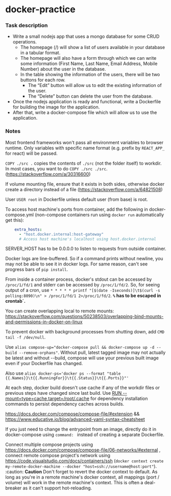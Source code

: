 # docker-practice

### Task description

- Write a small nodejs app that uses a mongo database for some CRUD operations.
  - The homepage (/) will show a list of users available in your database in a tabular format.
  - The homepage will also have a form through which we can write some information (First Name, Last Name, Email Address, Mobile Number) about the user in the database.
  - In the table showing the information of the users, there will be two buttons for each row.
    - The “Edit” button will allow us to edit the existing information of the user.
    - The “Delete” button can delete the user from the database.
- Once the nodejs application is ready and functional, write a Dockerfile for building the image for the application.
- After that, write a docker-compose file which will allow us to use the application.

### Notes

Most frontend frameworks won't pass all environment variables to browser runtime. Only variables with specific name format (e.g. prefix by `REACT_APP_` for react) will be passed.

`COPY ./src .` copies the contents of `./src` (not the folder itself) to workdir. In most cases, you want to do `COPY ./src ./src`. (https://stackoverflow.com/a/30316600)

If volume mounting file, ensure that it exists in both sides, otherwise docker create a directory instead of a file (https://stackoverflow.com/a/64821508)

User `USER root` in Dockerfile unless default user (from base) is root.

To access host machine's ports from container, add the following in docker-compose.yml (non-compose containers run using `docker run` automatically get this):
```yml
    extra_hosts:
      - "host.docker.internal:host-gateway"
      # Access host machine's localhost using host.docker.internal
```

SERVER_HOST has to be 0.0.0.0 to listen to requests from outside container.

Docker logs are line-buffered. So if a command prints without newline, you may not be able to see it in docker logs. For same reason, can't see progress bars of `pip install`.

From inside a container process, docker's stdout can be accessed by `/proc/1/fd/1` and stderr can be accessed by `/proc/1/fd/2`. So, for seeing output of a cron, use `* * * * * printf "[$(date -Iseconds)]\t$(curl -s polling:8090)\n" > /proc/1/fd/1 2>/proc/1/fd/2`. **`%` has to be escaped in crontab`.**

You can create overlapping local to remote mounts: https://stackoverflow.com/questions/50238503/overlapping-bind-mounts-and-permissions-in-docker-on-linux

To prevent docker with background processes from shutting down, add `CMD tail -f /dev/null`.

Use `alias compose-up="docker-compose pull && docker-compose up -d --build --remove-orphans"`. Without pull, latest tagged image may not actually be latest and without --build, compose will use your previous built image even if your Dockerfile has changed.

Also use `alias docker-ps='docker ps --format "table {{.Names}}\t{{.RunningFor}}\t{{.Status}}\t{{.Ports}}"'`

At each step, docker build doesn't use cache if any of the workdir files or previous steps have changed since last build. Use [RUN --mount=type=cache,target=/root/.cache](https://docs.docker.com/engine/reference/builder/#run---mounttypecache) for dependency installation commands to persist dependency caches across builds.

https://docs.docker.com/compose/compose-file/#extension && https://www.educative.io/blog/advanced-yaml-syntax-cheatsheet

If you just need to change the entrypoint from an image, directly do it in docker-compose using `command: ` instead of creating a separate Dockerfile.

Connect multiple compose projects using https://docs.docker.com/compose/compose-file/06-networks/#external , connect remote compose project's network using https://code.visualstudio.com/docs/containers/ssh (`docker context create my-remote-docker-machine --docker "host=ssh://username@host:port"`). :caution: **Caution** Don't forget to revert the docker context to default. As long as you're in a remote machine's docker context, all mappings (port / volume) will work in the remote machine's context. This is often a deal-breaker as it can't support hot-reloading.
